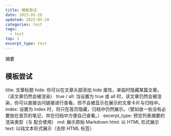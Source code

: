 ```yaml
---
title: 模板尝试
date: 2023-05-20
updated: 2023-05-20
categories: test
tags:
  - test
top: 1
excerpt_type: text
---
```


摘要

<!-- more -->

## 模板尝试
title: 文章标题
hide: 你可以在文章头部添加 hide 属性，来临时隐藏某篇文章。（该文章仍然会被渲染）
true / all: 当设置为 true 或 all 时，该文章仍然会被渲染，你可以直接访问链接进行查看。但不会被显示在展示的文章卡片与归档中。
index: 设置为 index 时，将只在首页隐藏，归档中仍然展示。（譬如放一些没有必要放在首页的笔记，并在归档中方便自己查看。）
excerpt_type: 预览列表摘要的渲染类型（与 <!-- more --> 配合使用）
md: 展示原始 Markdown
html: 以 HTML 形式展示
text: 以纯文本形式展示（去除 HTML 标签）